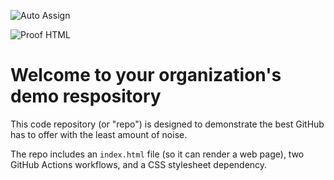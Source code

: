 ![Auto Assign](https://github.com/TOURBD/demo-repository/actions/workflows/auto-assign.yml/badge.svg)

![Proof HTML](https://github.com/TOURBD/demo-repository/actions/workflows/proof-html.yml/badge.svg)

# Welcome to your organization's demo respository
This code repository (or "repo") is designed to demonstrate the best GitHub has to offer with the least amount of noise.

The repo includes an `index.html` file (so it can render a web page), two GitHub Actions workflows, and a CSS stylesheet dependency.
